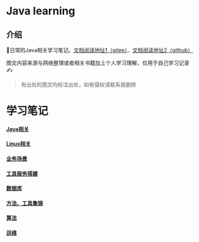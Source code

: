 
# Java learning

## 介绍

🔞日常的Java相关学习笔记。[文档阅读地址1（gitee）](https://xieruhua.gitee.io/javalearning/#/)、[文档阅读地址2（github）](https://xieruhua.github.io/javalearning/#/)

图文内容来源与网络整理或者相关书籍加上个人学习理解，仅用于自己学习记录✍️

> 有出处的图文均标注出处，如有侵权请联系我删除


# 学习笔记




#### [Java相关](./Java相关/_dirs.md)

#### [Linux相关](./Linux相关/_dirs.md)

#### [业务场景](./业务场景/_dirs.md)

#### [工具服务搭建](./工具服务搭建/_dirs.md)

#### [数据库](./数据库/_dirs.md)

#### [方法、工具集锦](./方法、工具集锦/_dirs.md)

#### [算法](./算法/_dirs.md)

#### [运维](./运维/_dirs.md)